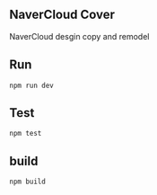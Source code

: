 ## NaverCloud Cover

NaverCloud desgin copy and remodel



## Run
```
npm run dev
```

## Test
```
npm test
```

## build
```
npm build
```



